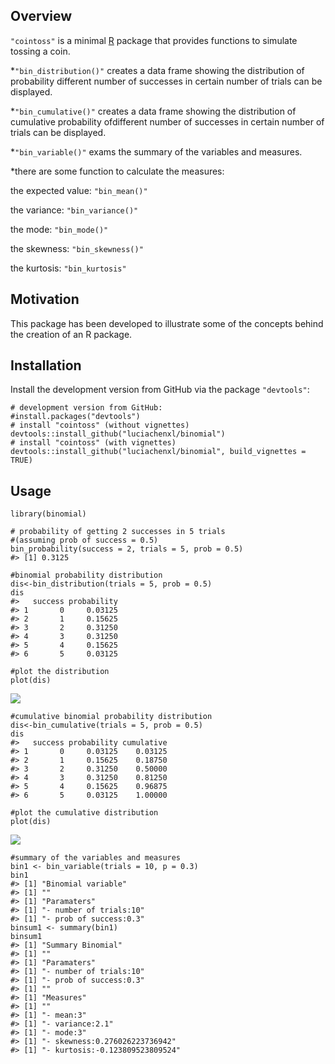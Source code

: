 Overview
--------

`"cointoss"` is a minimal [R](http://www.r-project.org/) package that
provides functions to simulate tossing a coin.

\*`"bin_distribution()"` creates a data frame showing the distribution
of probability different number of successes in certain number of trials
can be displayed.

\*`"bin_cumulative()"` creates a data frame showing the distribution of
cumulative probability ofdifferent number of successes in certain number
of trials can be displayed.

\*`"bin_variable()"` exams the summary of the variables and measures.

\*there are some function to calculate the measures:

the expected value: `"bin_mean()"`

the variance: `"bin_variance()"`

the mode: `"bin_mode()"`

the skewness: `"bin_skewness()"`

the kurtosis: `"bin_kurtosis"`

Motivation
----------

This package has been developed to illustrate some of the concepts
behind the creation of an R package.

Installation
------------

Install the development version from GitHub via the package
`"devtools"`:

    # development version from GitHub:
    #install.packages("devtools") 
    # install "cointoss" (without vignettes)
    devtools::install_github("luciachenxl/binomial")
    # install "cointoss" (with vignettes)
    devtools::install_github("luciachenxl/binomial", build_vignettes = TRUE)

Usage
-----

    library(binomial)

    # probability of getting 2 successes in 5 trials
    #(assuming prob of success = 0.5)
    bin_probability(success = 2, trials = 5, prob = 0.5)
    #> [1] 0.3125

    #binomial probability distribution
    dis<-bin_distribution(trials = 5, prob = 0.5)
    dis
    #>   success probability
    #> 1       0     0.03125
    #> 2       1     0.15625
    #> 3       2     0.31250
    #> 4       3     0.31250
    #> 5       4     0.15625
    #> 6       5     0.03125

    #plot the distribution
    plot(dis)

![](README-unnamed-chunk-3-1.png)


    #cumulative binomial probability distribution
    dis<-bin_cumulative(trials = 5, prob = 0.5)
    dis
    #>   success probability cumulative
    #> 1       0     0.03125    0.03125
    #> 2       1     0.15625    0.18750
    #> 3       2     0.31250    0.50000
    #> 4       3     0.31250    0.81250
    #> 5       4     0.15625    0.96875
    #> 6       5     0.03125    1.00000

    #plot the cumulative distribution
    plot(dis)

![](README-unnamed-chunk-3-2.png)


    #summary of the variables and measures 
    bin1 <- bin_variable(trials = 10, p = 0.3)
    bin1
    #> [1] "Binomial variable"
    #> [1] ""
    #> [1] "Paramaters"
    #> [1] "- number of trials:10"
    #> [1] "- prob of success:0.3"
    binsum1 <- summary(bin1)
    binsum1
    #> [1] "Summary Binomial"
    #> [1] ""
    #> [1] "Paramaters"
    #> [1] "- number of trials:10"
    #> [1] "- prob of success:0.3"
    #> [1] ""
    #> [1] "Measures"
    #> [1] ""
    #> [1] "- mean:3"
    #> [1] "- variance:2.1"
    #> [1] "- mode:3"
    #> [1] "- skewness:0.276026223736942"
    #> [1] "- kurtosis:-0.123809523809524"
